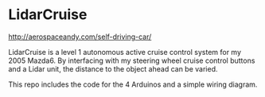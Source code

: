 # LidarCruise

http://aerospaceandy.com/self-driving-car/

LidarCruise is a level 1 autonomous active cruise control system for my 2005 Mazda6. By interfacing with my steering wheel cruise control buttons and a Lidar unit, the distance to the object ahead can be varied.

This repo includes the code for the 4 Arduinos and a simple wiring diagram.
